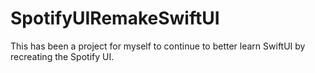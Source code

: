 # SpotifyUIRemakeSwiftUI  

This has been a project for myself to continue to better learn SwiftUI by recreating the Spotify UI.
